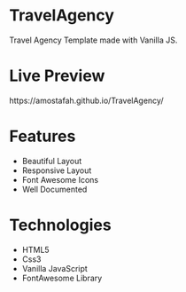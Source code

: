 # TravelAgency
Travel Agency Template made with Vanilla JS.
<h1>Live Preview</h1>
<p> https://amostafah.github.io/TravelAgency/</p>
<h1>Features</h1>
<ul>
  <li>
  Beautiful Layout
  </li> 
  <li>
  Responsive Layout
  </li>
  <li>
  Font Awesome Icons
  </li>
  <li>
  Well Documented
  </li>
</ul>
<h1>Technologies</h1>
<ul>
  <li>
  HTML5
  </li> 
  <li>
  Css3
  </li>
  <li>
  Vanilla JavaScript
  </li>
  <li>
  FontAwesome Library
  </li>
</ul>

